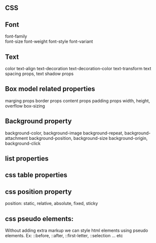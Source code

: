 CSS
--------------
Font
-----
font-family  
font-size
font-weight
font-style
font-variant

Text
-----
color
text-align
text-decoration
text-decoration-color
text-transform
text spacing props, text shadow props

Box model related properties
----------------------------
marging props 
border props
content props
padding props
width, height, overflow
box-sizing

Background property
---------------------
background-color, background-image
background-repeat, background-attachment
background-position, background-size
background-origin, background-click

list properties
----------------

css table properties
--------------------

css position property
---------------------
position: static, relative, absolute, fixed, sticky


css pseudo elements:
---------------------
 Without adding extra markup we can style html elements using pseudo elements.
 Ex: ::before, ::after, ::first-letter, ::selection ... etc
